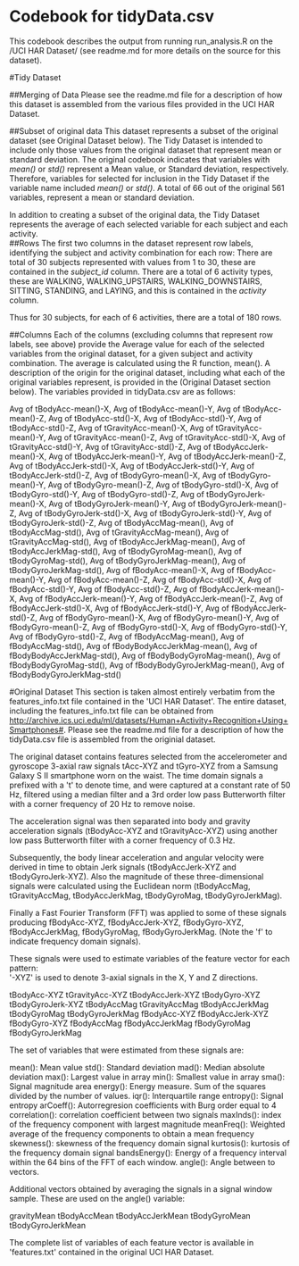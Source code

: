 Codebook for tidyData.csv
=========
This codebook describes the output from running run_analysis.R on the /UCI HAR Dataset/ (see readme.md for more details on the source for this dataset).

#Tidy Dataset

##Merging of Data
Please see the readme.md file for a description of how this dataset is assembled from the various files provided in the UCI HAR Dataset.

##Subset of original data
This dataset represents a subset of the original dataset (see Original Dataset below).  The Tidy Dataset is intended to include only those values from the original dataset that represent mean or standard deviation.  The original codebook indicates that variables with *mean()* or *std()* represent a Mean value, or Standard deviation, respectively. Therefore, variables for selected for inclusion in the Tidy Dataset if the variable name included *mean()* or *std()*.  A total of 66 out of the original 561 variables, represent a mean or standard deviation.

In addition to creating a subset of the original data, the Tidy Dataset represents the average of each selected variable for each subject and each activity.  
##Rows
The first two columns in the dataset represent row labels, identifying the subject and activity combination for each row:
There are total of 30 subjects represented with values from 1 to 30, these are contained in the *subject_id* column.
There are a total of 6 activity types, these are WALKING, WALKING_UPSTAIRS, WALKING_DOWNSTAIRS, SITTING, STANDING, and LAYING, and this is contained in the *activity* column.

Thus for 30 subjects, for each of 6 activities, there are a total of 180 rows.

##Columns
Each of the columns (excluding columns that represent row labels, see above) provide the Average value for each of the selected variables from the original dataset, for a given subject and activity combination.
The average is calculated using the R function, mean().  A description of the origin for the original dataset, including what each of the original variables represent, is provided in the (Original Dataset section below).
The variables provided in tidyData.csv are as follows:

Avg of tBodyAcc-mean()-X,
Avg of tBodyAcc-mean()-Y,
Avg of tBodyAcc-mean()-Z,
Avg of tBodyAcc-std()-X,
Avg of tBodyAcc-std()-Y,
Avg of tBodyAcc-std()-Z,
Avg of tGravityAcc-mean()-X,
Avg of tGravityAcc-mean()-Y,
Avg of tGravityAcc-mean()-Z,
Avg of tGravityAcc-std()-X,
Avg of tGravityAcc-std()-Y,
Avg of tGravityAcc-std()-Z,
Avg of tBodyAccJerk-mean()-X,
Avg of tBodyAccJerk-mean()-Y,
Avg of tBodyAccJerk-mean()-Z,
Avg of tBodyAccJerk-std()-X,
Avg of tBodyAccJerk-std()-Y,
Avg of tBodyAccJerk-std()-Z,
Avg of tBodyGyro-mean()-X,
Avg of tBodyGyro-mean()-Y,
Avg of tBodyGyro-mean()-Z,
Avg of tBodyGyro-std()-X,
Avg of tBodyGyro-std()-Y,
Avg of tBodyGyro-std()-Z,
Avg of tBodyGyroJerk-mean()-X,
Avg of tBodyGyroJerk-mean()-Y,
Avg of tBodyGyroJerk-mean()-Z,
Avg of tBodyGyroJerk-std()-X,
Avg of tBodyGyroJerk-std()-Y,
Avg of tBodyGyroJerk-std()-Z,
Avg of tBodyAccMag-mean(),
Avg of tBodyAccMag-std(),
Avg of tGravityAccMag-mean(),
Avg of tGravityAccMag-std(),
Avg of tBodyAccJerkMag-mean(),
Avg of tBodyAccJerkMag-std(),
Avg of tBodyGyroMag-mean(),
Avg of tBodyGyroMag-std(),
Avg of tBodyGyroJerkMag-mean(),
Avg of tBodyGyroJerkMag-std(),
Avg of fBodyAcc-mean()-X,
Avg of fBodyAcc-mean()-Y,
Avg of fBodyAcc-mean()-Z,
Avg of fBodyAcc-std()-X,
Avg of fBodyAcc-std()-Y,
Avg of fBodyAcc-std()-Z,
Avg of fBodyAccJerk-mean()-X,
Avg of fBodyAccJerk-mean()-Y,
Avg of fBodyAccJerk-mean()-Z,
Avg of fBodyAccJerk-std()-X,
Avg of fBodyAccJerk-std()-Y,
Avg of fBodyAccJerk-std()-Z,
Avg of fBodyGyro-mean()-X,
Avg of fBodyGyro-mean()-Y,
Avg of fBodyGyro-mean()-Z,
Avg of fBodyGyro-std()-X,
Avg of fBodyGyro-std()-Y,
Avg of fBodyGyro-std()-Z,
Avg of fBodyAccMag-mean(),
Avg of fBodyAccMag-std(),
Avg of fBodyBodyAccJerkMag-mean(),
Avg of fBodyBodyAccJerkMag-std(),
Avg of fBodyBodyGyroMag-mean(),
Avg of fBodyBodyGyroMag-std(),
Avg of fBodyBodyGyroJerkMag-mean(),
Avg of fBodyBodyGyroJerkMag-std()


#Original Dataset
This section is taken almost entirely verbatim from the features_info.txt file contained in the 'UCI HAR Dataset'.  The entire dataset, including the features_info.txt file can be obtained from http://archive.ics.uci.edu/ml/datasets/Human+Activity+Recognition+Using+Smartphones#.  Please see the readme.md file for a description of how the tidyData.csv file is assembled from the originial dataset.

The original dataset contains features selected from the accelerometer and gyroscope 3-axial raw signals tAcc-XYZ and tGyro-XYZ from a Samsung Galaxy S II smartphone worn on the waist. 
The time domain signals a prefixed with a 't' to denote time, and were captured at a constant rate of 50 Hz, filtered using a median filter and a 3rd order low pass Butterworth filter with a corner frequency of 20 Hz to remove noise.
 
The acceleration signal was then separated into body and gravity acceleration signals (tBodyAcc-XYZ and tGravityAcc-XYZ) using another low pass Butterworth filter with a corner frequency of 0.3 Hz. 

Subsequently, the body linear acceleration and angular velocity were derived in time to obtain Jerk signals (tBodyAccJerk-XYZ and tBodyGyroJerk-XYZ). 
Also the magnitude of these three-dimensional signals were calculated using the Euclidean norm (tBodyAccMag, tGravityAccMag, tBodyAccJerkMag, tBodyGyroMag, tBodyGyroJerkMag). 

Finally a Fast Fourier Transform (FFT) was applied to some of these signals producing fBodyAcc-XYZ, fBodyAccJerk-XYZ, fBodyGyro-XYZ, fBodyAccJerkMag, fBodyGyroMag, fBodyGyroJerkMag. (Note the 'f' to indicate frequency domain signals). 

These signals were used to estimate variables of the feature vector for each pattern:  
'-XYZ' is used to denote 3-axial signals in the X, Y and Z directions.

tBodyAcc-XYZ
tGravityAcc-XYZ
tBodyAccJerk-XYZ
tBodyGyro-XYZ
tBodyGyroJerk-XYZ
tBodyAccMag
tGravityAccMag
tBodyAccJerkMag
tBodyGyroMag
tBodyGyroJerkMag
fBodyAcc-XYZ
fBodyAccJerk-XYZ
fBodyGyro-XYZ
fBodyAccMag
fBodyAccJerkMag
fBodyGyroMag
fBodyGyroJerkMag

The set of variables that were estimated from these signals are: 

mean(): Mean value
std(): Standard deviation
mad(): Median absolute deviation 
max(): Largest value in array
min(): Smallest value in array
sma(): Signal magnitude area
energy(): Energy measure. Sum of the squares divided by the number of values. 
iqr(): Interquartile range 
entropy(): Signal entropy
arCoeff(): Autorregresion coefficients with Burg order equal to 4
correlation(): correlation coefficient between two signals
maxInds(): index of the frequency component with largest magnitude
meanFreq(): Weighted average of the frequency components to obtain a mean frequency
skewness(): skewness of the frequency domain signal 
kurtosis(): kurtosis of the frequency domain signal 
bandsEnergy(): Energy of a frequency interval within the 64 bins of the FFT of each window.
angle(): Angle between to vectors.

Additional vectors obtained by averaging the signals in a signal window sample. These are used on the angle() variable:

gravityMean
tBodyAccMean
tBodyAccJerkMean
tBodyGyroMean
tBodyGyroJerkMean

The complete list of variables of each feature vector is available in 'features.txt' contained in the original UCI HAR Dataset.





